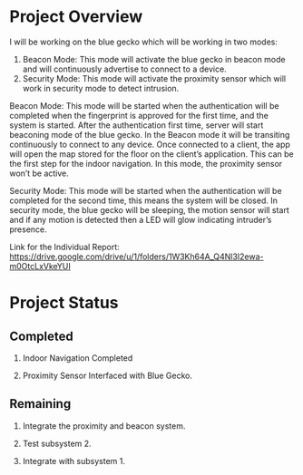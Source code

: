 # Project Overview

I will be working on the blue gecko which will be working in two modes:
1.	Beacon Mode: This mode will activate the blue gecko in beacon mode and will continuously advertise to connect to a device.
2.	Security Mode: This mode will activate the proximity sensor which will work in security mode to detect intrusion.

Beacon Mode: This mode will be started when the authentication will be completed when the fingerprint is approved for the first time, and the system is started. After the authentication first time, server will start beaconing mode of the blue gecko. In the Beacon mode it will be transiting continuously to connect to any device. Once connected to a client, the app will open the map stored for the floor on the client’s application. This can be the first step for the indoor navigation. In this mode, the proximity sensor won’t be active.

Security Mode: This mode will be started when the authentication will be completed for the second time, this means the system will be closed.  In security mode, the blue gecko will be sleeping, the motion sensor will start and if any motion is detected then a LED will glow indicating intruder’s presence.

Link for the Individual Report: https://drive.google.com/drive/u/1/folders/1W3Kh64A_Q4Nl3I2ewa-m0OtcLxVkeYUI

# Project Status

## Completed

1. Indoor Navigation Completed

2. Proximity Sensor Interfaced with Blue Gecko.

## Remaining

1. Integrate the proximity and beacon system.

2. Test subsystem 2.

3. Integrate with subsystem 1. 
